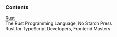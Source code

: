 ### Contents  
  
[Rust](./rust.md)  
The Rust Programming Language, No Starch Press  
Rust for TypeScript Developers, Frontend Masters  
